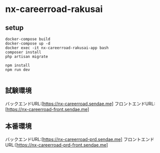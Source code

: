 # nx-careerroad-rakusai

## setup

```:sh
docker-compose build
docker-compose up -d
docker exec -it nx-careerroad-rakusai-app bash
composer install
php artisan migrate

npm install
npm run dev


```

## 試験環境

バックエンドURL:[https://nx-careerroad.sendae.me]
フロントエンドURL:[https://nx-careerroad-front.sendae.me]


## 本番環境

バックエンドURL:[https://nx-careerroad-prd.sendae.me]
フロントエンドURL:[https://nx-careerroad-prd-front.sendae.me]

